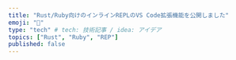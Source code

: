 ```yaml
---
title: "Rust/Ruby向けのインラインREPLのVS Code拡張機能を公開しました"
emoji: "👋"
type: "tech" # tech: 技術記事 / idea: アイデア
topics: ["Rust", "Ruby", "REP"]
published: false
---
```

